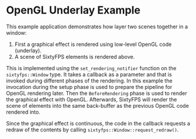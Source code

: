 # OpenGL Underlay Example

This example application demonstrates how layer two scenes together in a window:

1. First a graphical effect is rendered using low-level OpenGL code (underlay).
2. A scene of SixtyFPS elements is rendered above.

This is implemented using the `set_rendering_notifier` function on the `sixtyfps::Window` type. It takes a callback as a parameter and that is invoked during different phases of the rendering. In this example the invocation during the setup phase is used to prepare the pipeline for OpenGL rendering later. Then the `BeforeRendering` phase is used to render the graphical effect with OpenGL. Afterwards, SixtyFPS will render the scene of elements into the same back-buffer as the previous OpenGL code rendered into.

Since the graphical effect is continuous, the code in the callback requests a redraw of the contents by calling `sixtyfps::Window::request_redraw()`.

